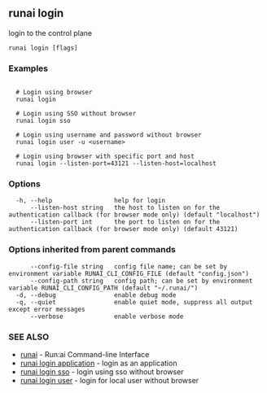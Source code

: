 ## runai login

login to the control plane

```
runai login [flags]
```

### Examples

```

  # Login using browser
  runai login

  # Login using SSO without browser
  runai login sso

  # Login using username and password without browser
  runai login user -u <username> 

  # Login using browser with specific port and host
  runai login --listen-port=43121 --listen-host=localhost

```

### Options

```
  -h, --help                 help for login
      --listen-host string   the host to listen on for the authentication callback (for browser mode only) (default "localhost")
      --listen-port int      the port to listen on for the authentication callback (for browser mode only) (default 43121)
```

### Options inherited from parent commands

```
      --config-file string   config file name; can be set by environment variable RUNAI_CLI_CONFIG_FILE (default "config.json")
      --config-path string   config path; can be set by environment variable RUNAI_CLI_CONFIG_PATH (default "~/.runai/")
  -d, --debug                enable debug mode
  -q, --quiet                enable quiet mode, suppress all output except error messages
      --verbose              enable verbose mode
```

### SEE ALSO

* [runai](runai.md)	 - Run:ai Command-line Interface
* [runai login application](runai_login_application.md)	 - login as an application
* [runai login sso](runai_login_sso.md)	 - login using sso without browser
* [runai login user](runai_login_user.md)	 - login for local user without browser

